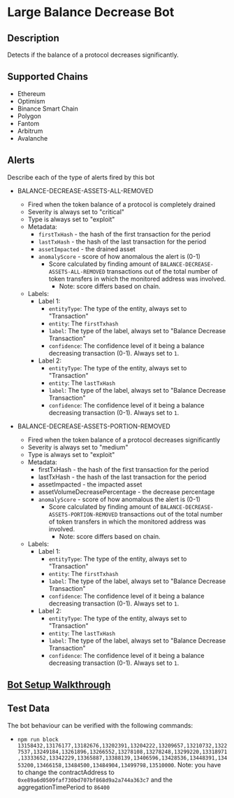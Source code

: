 # Large Balance Decrease Bot

## Description

Detects if the balance of a protocol decreases significantly.

## Supported Chains

- Ethereum
- Optimism
- Binance Smart Chain
- Polygon
- Fantom
- Arbitrum
- Avalanche

## Alerts

Describe each of the type of alerts fired by this bot

- BALANCE-DECREASE-ASSETS-ALL-REMOVED

  - Fired when the token balance of a protocol is completely drained
  - Severity is always set to "critical"
  - Type is always set to "exploit"
  - Metadata:
    - `firstTxHash` - the hash of the first transaction for the period
    - `lastTxHash` - the hash of the last transaction for the period
    - `assetImpacted` - the drained asset
    - `anomalyScore` - score of how anomalous the alert is (0-1)
      - Score calculated by finding amount of `BALANCE-DECREASE-ASSETS-ALL-REMOVED` transactions out of the total number of token transfers in which the monitored address was involved.
        - Note: score differs based on chain.
  - Labels:
    - Label 1:
      - `entityType`: The type of the entity, always set to "Transaction"
      - `entity`: The `firstTxhash`
      - `label`: The type of the label, always set to "Balance Decrease Transaction"
      - `confidence`: The confidence level of it being a balance decreasing transaction (0-1). Always set to `1`.
    - Label 2:
      - `entityType`: The type of the entity, always set to "Transaction"
      - `entity`: The `lastTxHash`
      - `label`: The type of the label, always set to "Balance Decrease Transaction"
      - `confidence`: The confidence level of it being a balance decreasing transaction (0-1). Always set to `1`.

- BALANCE-DECREASE-ASSETS-PORTION-REMOVED
  - Fired when the token balance of a protocol decreases significantly
  - Severity is always set to "medium"
  - Type is always set to "exploit"
  - Metadata:
    - firstTxHash - the hash of the first transaction for the period
    - lastTxHash - the hash of the last transaction for the period
    - assetImpacted - the impacted asset
    - assetVolumeDecreasePercentage - the decrease percentage
    - `anomalyScore` - score of how anomalous the alert is (0-1)
      - Score calculated by finding amount of `BALANCE-DECREASE-ASSETS-PORTION-REMOVED` transactions out of the total number of token transfers in which the monitored address was involved.
        - Note: score differs based on chain.
  - Labels:
    - Label 1:
      - `entityType`: The type of the entity, always set to "Transaction"
      - `entity`: The `firstTxhash`
      - `label`: The type of the label, always set to "Balance Decrease Transaction"
      - `confidence`: The confidence level of it being a balance decreasing transaction (0-1). Always set to `1`.
    - Label 2:
      - `entityType`: The type of the entity, always set to "Transaction"
      - `entity`: The `lastTxHash`
      - `label`: The type of the label, always set to "Balance Decrease Transaction"
      - `confidence`: The confidence level of it being a balance decreasing transaction (0-1). Always set to `1`.

## [Bot Setup Walkthrough](SETUP.md)

## Test Data

The bot behaviour can be verified with the following commands:

- `npm run block 13158432,13176177,13182676,13202391,13204222,13209657,13210732,13227537,13249184,13261896,13266552,13278108,13278248,13299220,13318971,13333652,13342229,13365887,13388139,13406596,13428536,13448391,13453200,13466158,13484500,13484904,13499798,13510000`. Note: you have to change the contractAddress to `0xe89a6d0509faf730bd707bf868d9a2a744a363c7` and the aggregationTimePeriod to `86400`
